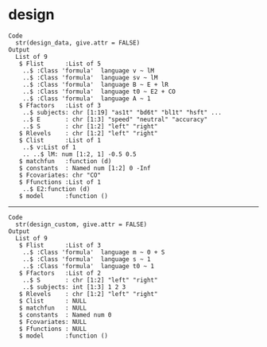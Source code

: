 # design

    Code
      str(design_data, give.attr = FALSE)
    Output
      List of 9
       $ Flist      :List of 5
        ..$ :Class 'formula'  language v ~ lM
        ..$ :Class 'formula'  language sv ~ lM
        ..$ :Class 'formula'  language B ~ E + lR
        ..$ :Class 'formula'  language t0 ~ E2 + CO
        ..$ :Class 'formula'  language A ~ 1
       $ Ffactors   :List of 3
        ..$ subjects: chr [1:19] "as1t" "bd6t" "bl1t" "hsft" ...
        ..$ E       : chr [1:3] "speed" "neutral" "accuracy"
        ..$ S       : chr [1:2] "left" "right"
       $ Rlevels    : chr [1:2] "left" "right"
       $ Clist      :List of 1
        ..$ v:List of 1
        .. ..$ lM: num [1:2, 1] -0.5 0.5
       $ matchfun   :function (d)  
       $ constants  : Named num [1:2] 0 -Inf
       $ Fcovariates: chr "CO"
       $ Ffunctions :List of 1
        ..$ E2:function (d)  
       $ model      :function ()  

---

    Code
      str(design_custom, give.attr = FALSE)
    Output
      List of 9
       $ Flist      :List of 3
        ..$ :Class 'formula'  language m ~ 0 + S
        ..$ :Class 'formula'  language s ~ 1
        ..$ :Class 'formula'  language t0 ~ 1
       $ Ffactors   :List of 2
        ..$ S       : chr [1:2] "left" "right"
        ..$ subjects: int [1:3] 1 2 3
       $ Rlevels    : chr [1:2] "left" "right"
       $ Clist      : NULL
       $ matchfun   : NULL
       $ constants  : Named num 0
       $ Fcovariates: NULL
       $ Ffunctions : NULL
       $ model      :function ()  

